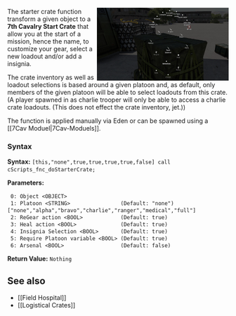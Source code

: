 <img align="right" width="300" height="166" src="https://github.com/7Cav/cScripts/blob/master/resourses/wikigfx/Starter_Crate.png">The starter crate function transform a given object to a **7th Cavalry Start Crate** that allow you at the start of a mission, hence the name, to customize your gear, select a new loadout and/or add a insignia.

The crate inventory as well as loadout selections is based around a given platoon and, as default, only members of the given platoon will be able to select loadouts from this crate. (A player spawned in as charlie trooper will only be able to access a charlie crate loadouts. (This does not effect the crate inventory, jet.))

The function is applied manually via Eden or can be spawned using a [[7Cav Moduel|7Cav-Moduels]].

### Syntax
**Syntax:** `[this,"none",true,true,true,true,false] call cScripts_fnc_doStarterCrate;`

**Parameters:**
```
 0: Object <OBJECT>
 1: Platoon <STRING>                (Default: "none") ["none","alpha","bravo","charlie","ranger","medical","full"]
 2: ReGear action <BOOL>            (Default: true)
 3: Heal action <BOOL>              (Default: true)
 4: Insignia Selection <BOOL>       (Default: true)
 5: Require Platoon variable <BOOL> (Default: true)
 6: Arsenal <BOOL>                  (Default: false)
```
**Return Value:** ```Nothing```

## See also
* [[Field Hospital]]
* [[Logistical Crates]]